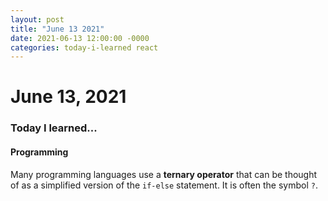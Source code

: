 ```yaml
---
layout: post
title: "June 13 2021"
date: 2021-06-13 12:00:00 -0000
categories: today-i-learned react 
---
```


# June 13, 2021

### Today I learned...

#### Programming

Many programming languages use a **ternary operator** that can be thought of as a simplified version of the `if-else` statement. It is often the symbol `?`.


